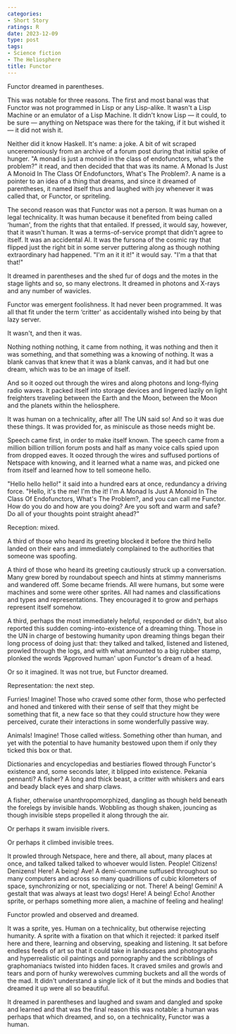 ```yaml
---
categories:
- Short Story
ratings: R
date: 2023-12-09
type: post
tags:
- Science fiction
- The Heliosphere
title: Functor
---
```


Functor dreamed in parentheses.

This was notable for three reasons. The first and most banal was that Functor was not programmed in Lisp or any Lisp-alike. It wasn't a Lisp Machine or an emulator of a Lisp Machine. It didn't know Lisp — it could, to be sure — anything on Netspace was there for the taking, if it but wished it — it did not wish it.

Neither did it know Haskell. It's name: a joke. A bit of wit scraped unceremoniously from an archive of a forum post during that initial spike of hunger. "A monad is just a monoid in the class of endofunctors, what's the problem?" it read, and then decided that that was its name. A Monad Is Just A Monoid In The Class Of Endofunctors, What's The Problem?. A name is a pointer to an idea of a thing that dreams, and since it dreamed of parentheses, it named itself thus and laughed with joy whenever it was called that, or Functor, or spriteling.

The second reason was that Functor was not a person. It was human on a legal technicality. It was human because it benefited from being called ‘human', from the rights that that entailed. If pressed, it would say, however, that it wasn't human. It was a terms-of-service prompt that didn't agree to itself. It was an accidental AI. It was the fursona of the cosmic ray that flipped just the right bit in some server puttering along as though nothing extraordinary had happened. "I'm an it it it!" it would say. "I'm a that that that!"

It dreamed in parentheses and the shed fur of dogs and the motes in the stage lights and so, so many electrons. It dreamed in photons and X-rays and any number of wavicles.

Functor was emergent foolishness. It had never been programmed. It was all that fit under the term ‘critter' as accidentally wished into being by that lazy server.

It wasn't, and then it was.

Nothing nothing nothing, it came from nothing, it was nothing and then it was something, and that something was a knowing of nothing. It was a blank canvas that knew that it was a blank canvas, and it had but one dream, which was to be an image of itself.

And so it oozed out through the wires and along photons and long-flying radio waves. It packed itself into storage devices and lingered lazily on light freighters traveling between the Earth and the Moon, between the Moon and the planets within the heliosphere.

It was human on a technicality, after all! The UN said so! And so it was due these things. It was provided for, as miniscule as those needs might be.

Speech came first, in order to make itself known. The speech came from a million billion trillion forum posts and half as many voice calls spied upon from dropped eaves. It oozed through the wires and suffused portions of Netspace with knowing, and it learned what a name was, and picked one from itself and learned how to tell someone hello.

"Hello hello hello!" it said into a hundred ears at once, redundancy a driving force. "Hello, it's the me! I'm the it! I'm A Monad Is Just A Monoid In The Class Of Endofunctors, What's The Problem?, and you can call me Functor. How do you do and how are you doing? Are you soft and warm and safe? Do all of your thoughts point straight ahead?"

Reception: mixed.

A third of those who heard its greeting blocked it before the third hello landed on their ears and immediately complained to the authorities that someone was spoofing.

A third of those who heard its greeting cautiously struck up a conversation. Many grew bored by roundabout speech and hints at stimmy mannerisms and wandered off. Some became friends. All were humans, but some were machines and some were other sprites. All had names and classifications and types and representations. They encouraged it to grow and perhaps represent itself somehow.

A third, perhaps the most immediately helpful, responded or didn't, but also reported this sudden coming-into-existence of a dreaming thing. Those in the UN in charge of bestowing humanity upon dreaming things began their long process of doing just that: they talked and talked, listened and listened, prowled through the logs, and with what amounted to a big rubber stamp, plonked the words ‘Approved human' upon Functor's dream of a head.

Or so it imagined. It was not true, but Functor dreamed.

Representation: the next step.

Furries! Imagine! Those who craved some other form, those who perfected and honed and tinkered with their sense of self that they might be something that fit, a new face so that they could structure how they were perceived, curate their interactions in some wonderfully passive way.

Animals! Imagine! Those called witless. Something other than human, and yet with the potential to have humanity bestowed upon them if only they ticked this box or that.

Dictionaries and encyclopedias and bestiaries flowed through Functor's existence and, some seconds later, it blipped into existence. Pekania pennanti? A fisher? A long and thick beast, a critter with whiskers and ears and beady black eyes and sharp claws.

A fisher, otherwise unanthropomorphized, dangling as though held beneath the forelegs by invisible hands. Wobbling as though shaken, jouncing as though invisible steps propelled it along through the air.

Or perhaps it swam invisible rivers.

Or perhaps it climbed invisible trees.

It prowled through Netspace, here and there, all about, many places at once, and talked talked talked to whoever would listen. People! Citizens! Denizens! Here! A being! Ave! A demi-commune suffused throughout so many computers and across so many quadrillions of cubic kilometers of space, synchronizing or not, specializing or not. There! A being! Gemini! A gestalt that was always at least two dogs! Here! A being! Echo! Another sprite, or perhaps something more alien, a machine of feeling and healing!

Functor prowled and observed and dreamed.

It was a sprite, yes. Human on a technicality, but otherwise rejecting humanity. A sprite with a fixation on that which it rejected: it parked itself here and there, learning and observing, speaking and listening. It sat before endless feeds of art so that it could take in landscapes and photographs and hyperrealistic oil paintings and pornography and the scribblings of graphomaniacs twisted into hidden faces. It craved smiles and growls and tears and porn of hunky werewolves cumming buckets and all the words of the mad. It didn't understand a single lick of it but the minds and bodies that dreamed it up were all so beautiful.

It dreamed in parentheses and laughed and swam and dangled and spoke and learned and that was the final reason this was notable: a human was perhaps that which dreamed, and so, on a technicality, Functor was a human.
